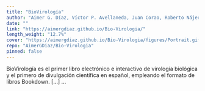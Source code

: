 ```yaml
---
title: "BioVirología"
author: "Aimer G. Díaz, Víctor P. Avellaneda, Juan Corao, Roberto Nájera y Natalia A. Chaparro"
date: ""
link: "https://aimergdiaz.github.io/Bio-Virologia/"
length_weight: "12.7%"
cover: "https://aimergdiaz.github.io/Bio-Virologia/figures/Portrait.gif"
repo: "AimerGDiaz/Bio-Virologia"
pinned: false
---
```


BioVirología es el primer libro electrónico e interactivo de virología biológica y el primero de divulgación científica en español, empleando el formato de libros Bookdown. [...]  ...
